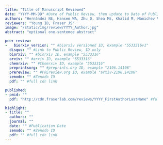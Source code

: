 ```yaml
---
title: "Title of Manuscript Reviewed"
date: "YYYY-MM-DD" #Date of Public Review, then update to Date of Publication
authors: "Hernández NE, Hansen WA, Zhu D, Shea ME, Khalid M, Manichev V, Putnins M, Chen M, Dodge AG, Yang L, Marrero-Berríos I, Banal M, Rechani P, Gustafsson T, Feldman LC, Lee SH, Wackett LP, Dai W, Khare SD"
reviewers: "Young ID, Fraser JS"
image: "/static/img/review/YYYY_Author.jpg"
abstract: "optional one-sentence abstract"

peer-review:
-   biorxiv_version: "" #biorxiv versioned ID, example "5533316v1"
  disqus: "" #Link to Public Review, ID only
  biorxiv: "" #biorxiv ID, example "5533316"
  arxiv: "" #arxiv ID, example "5533316"
  chemrxiv: "" #Chemrxiv ID, example "5533316"
  preprintsorg: "" #preprints.org ID, example "2106.14108"
  prereview: "" #PREreview.org ID, example "arxiv-2106.14108"
  zenodo: "" #Zenodo ID
  pdf: "" #full cdn link

published:
- pmid: ""
  pdf: "http://cdn.fraserlab.com/reviews/YYYY_FirstAuthorLastName" #full cdn link

highlight:
- title: ""
  authors: ""
  journal: ""
  date: "" #Publication Date
  zenodo: "" #Zenodo ID
  pdf: "" #full cdn link
---
```

